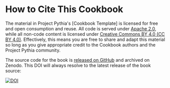 # How to Cite This Cookbook

The material in Project Pythia's [Cookbook Template] is licensed for free and open consumption and reuse. All code is served under [Apache 2.0](https://www.apache.org/licenses/LICENSE-2.0), while all non-code content is licensed under [Creative Commons BY 4.0 (CC BY 4.0)](https://creativecommons.org/licenses/by/4.0/). Effectively, this means you are free to share and adapt this material so long as you give appropriate credit to the Cookbook authors and the Project Pythia community.

The source code for the book is [released on GitHub](https://github.com/jukent/draft-cookbook) and archived on Zenodo. This DOI will always resolve to the latest release of the book source:

[![DOI](https://zenodo.org/badge/657326921.svg)](https://zenodo.org/badge/latestdoi/657326921)

